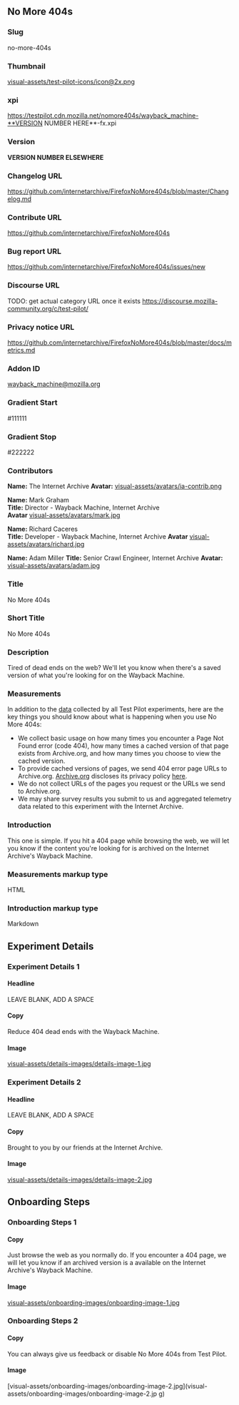 ## No More 404s

### Slug
no-more-404s

### Thumbnail
[visual-assets/test-pilot-icons/icon@2x.png](visual-assets/test-pilot-icons/icon@2x.png)

### xpi
https://testpilot.cdn.mozilla.net/nomore404s/wayback_machine-**VERSION NUMBER HERE**-fx.xpi

### Version
**VERSION NUMBER ELSEWHERE**

### Changelog URL
https://github.com/internetarchive/FirefoxNoMore404s/blob/master/Changelog.md

### Contribute URL
https://github.com/internetarchive/FirefoxNoMore404s

### Bug report URL
https://github.com/internetarchive/FirefoxNoMore404s/issues/new

### Discourse URL
TODO: get actual category URL once it exists
https://discourse.mozilla-community.org/c/test-pilot/

### Privacy notice URL
https://github.com/internetarchive/FirefoxNoMore404s/blob/master/docs/metrics.md

### Addon ID
wayback_machine@mozilla.org

### Gradient Start
#111111

### Gradient Stop
#222222

### Contributors

**Name:** The Internet Archive
**Avatar:** [visual-assets/avatars/ia-contrib.png](visual-assets/avatars/ia-contrib.png)  


**Name:** Mark Graham  
**Title:** Director - Wayback Machine, Internet Archive  
**Avatar** [visual-assets/avatars/mark.jpg](visual-assets/avatars/mark.jpg)  

**Name:** Richard Caceres  
**Title:** Developer - Wayback Machine, Internet Archive
**Avatar** [visual-assets/avatars/richard.jpg](visual-assets/avatars/richard.jpg)  

**Name:** Adam Miller
**Title:** Senior Crawl Engineer, Internet Archive
**Avatar:** [visual-assets/avatars/adam.jpg](visual-assets/avatars/adam.jpg)

### Title
No More 404s

### Short Title
No More 404s

### Description
Tired of dead ends on the web? We'll let you know when there's a saved version of what you're looking for on the Wayback Machine.

### Measurements
In addition to the <a href="https://testpilot.firefox.com/privacy" target="_blank">data</a> collected by all Test Pilot experiments, here are the key things you should know about what is happening when you use No More 404s:
<ul>
<li>We collect basic usage on how many times you encounter a Page Not Found error (code 404), how many times a cached version of that page exists from Archive.org, and how many times you choose to view the cached version.</li>
<li>To provide cached versions of pages, we send 404 error page URLs to Archive.org. <a href="https://archive.org/" target=_blank">Archive.org</a> discloses its privacy policy <a href="https://archive.org/about/terms.php" target="blank">here</a>.</li>
<li>We do not  collect  URLs of the pages you request or the URLs we send to Archive.org.</li>
<li>We may share survey results you submit to us and aggregated telemetry data related to this experiment with the Internet Archive.</li>
</ul>

### Introduction
This one is simple. If you hit a 404 page while browsing the web, we will let you know if the content you're looking for is archived on the Internet Archive's Wayback Machine.

### Measurements markup type
HTML

### Introduction markup type
Markdown

## Experiment Details

### Experiment Details 1

#### Headline
LEAVE BLANK, ADD A SPACE

#### Copy 
Reduce 404 dead ends with the Wayback Machine.

#### Image
[visual-assets/details-images/details-image-1.jpg](visual-assets/details-images/details-image-1.jpg)

### Experiment Details 2

#### Headline
LEAVE BLANK, ADD A SPACE

#### Copy 
Brought to you by our friends at the Internet Archive.

#### Image
[visual-assets/details-images/details-image-2.jpg](visual-assets/details-images/details-image-2.jpg)

## Onboarding Steps

### Onboarding Steps 1

#### Copy 
Just browse the web as you normally do. If you encounter a 404 page, we will let you know if an archived version is a available on the Internet Archive's Wayback Machine.

#### Image
[visual-assets/onboarding-images/onboarding-image-1.jpg](visual-assets/onboarding-images/onboarding-image-1.jpg)

### Onboarding Steps 2

#### Copy 
You can always give us feedback or disable No More 404s from Test Pilot.

#### Image
[visual-assets/onboarding-images/onboarding-image-2.jpg](visual-assets/onboarding-images/onboarding-image-2.jp g)



